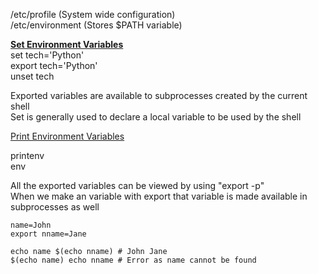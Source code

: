 /etc/profile (System wide configuration)  
/etc/environment (Stores $PATH variable)

**<u>Set Environment Variables</u>**  
set tech='Python'  
export tech='Python'  
unset tech

Exported variables are available to subprocesses created by the current shell  
Set is generally used to declare a local variable to be used by the shell

<u>Print Environment Variables</u>
  
printenv  
env

All the exported variables can be viewed by using "export -p"  
When we make an variable with export that variable is made available in subprocesses as well

````shell
name=John
export nname=Jane

echo name $(echo nname) # John Jane
$(echo name) echo nname # Error as name cannot be found
````

